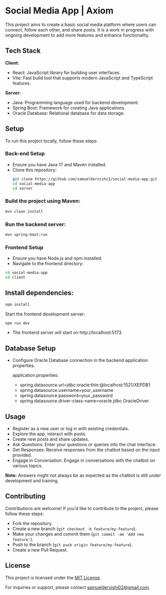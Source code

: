 
# Social Media App | Axiom

This project aims to create a basic social media platform where users can connect, follow each other, and share posts. It is a work in progress with ongoing development to add more features and enhance functionality.

## Tech Stack

**Client:**
- React:  JavaScript library for building user interfaces. 
- Vite: Fast build tool that supports modern JavaScript and TypeScript features.

**Server:** 
- Java: Programming language used for backend development.
- Spring Boot: Framework for creating Java applications.
- Oracle Database: Relational database for data storage.


## Setup

To run this project locally, follow these steps:

### Back-end Setup

- Ensure you have Java 17 and Maven installed.
- Clone this repository:
   ```bash
   git clone https://github.com/samueldervishi1/social-media-app.git
   cd social-media-app
   cd server
   ```
### Build the project using Maven:
  ```bash
  mvn clean install
  ```

### Run the backend server:
  ```bash
  mvn spring-boot:run
  ```

### Frontend Setup
- Ensure you have Node.js and npm installed.
- Navigate to the frontend directory:
```bash
cd social-media-app
cd client
```

## Install dependencies:

```bash
npm install
```
Start the frontend development server:

```bash
npm run dev
```
- The frontend server will start on http://localhost:5173.

## Database Setup
- Configure Oracle Database connection in the backend application properties.
 
    application.properties:
    - spring.datasource.url=jdbc:oracle:thin:@localhost:1521/XEPDB1
    - spring.datasource.username=your_username
    - spring.datasource.password=your_password
    - spring.datasource.driver-class-name=oracle.jdbc.OracleDriver

## Usage
- Register as a new user or log in with existing credentials.
- Explore the app, interact with posts.
- Create new posts and share updates.
- Ask Questions: Enter your questions or queries into the chat interface.
- Get Responses: Receive responses from the chatbot based on the input provided.
- Engage in Conversation: Engage in conversations with the chatbot on various topics.

**Note:** Answers might not always be as expected as the chatbot is still under development and training.

## Contributing
Contributions are welcome! If you'd like to contribute to the project, please follow these steps:

- Fork the repository.
- Create a new branch (`git checkout -b feature/my-feature`).
- Make your changes and commit them (`git commit -am 'Add new feature'`).
- Push to the branch (`git push origin feature/my-feature`).
- Create a new Pull Request.

## License

This project is licensed under the [MIT License](https://opensource.org/licenses/MIT).

For inquiries or support, please contact [samueldervishi02@gmail.com](mailto:samueldervishi02@gmail.com).
